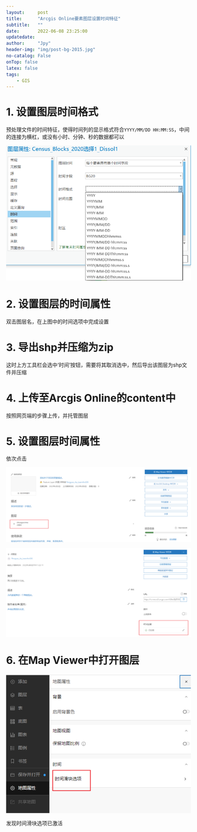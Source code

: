 ```yaml
---
layout:     post
title:      "Arcgis Online要素图层设置时间特征"
subtitle:   ""
date:       2022-06-08 23:25:00
updatedate:
author:     "Jpy"
header-img: "img/post-bg-2015.jpg"
no-catalog: False
onTop: false
latex: false
tags:
    - GIS
---
```


# 1. 设置图层时间格式

预处理文件的时间特征，使得时间列的显示格式符合`YYYY/MM/DD HH:MM:SS`，中间的连接为横杠，或没有小时、分钟、秒的数据都可以

![image-20220608233029204](https://raw.githubusercontent.com/Jia-py/blog_picture/master/img/image-20220608233029204.png)

# 2. 设置图层的时间属性

双击图层名，在上图中的时间选项中完成设置

# 3. 导出shp并压缩为zip

这时上方工具栏会选中‘时间’按钮，需要将其取消选中，然后导出该图层为shp文件并压缩

# 4. 上传至Arcgis Online的content中

按照网页端的步骤上传，并托管图层

# 5. 设置图层时间属性

依次点击

![image-20220608233316689](https://raw.githubusercontent.com/Jia-py/blog_picture/master/img/image-20220608233316689.png)

![image-20220608233333017](https://raw.githubusercontent.com/Jia-py/blog_picture/master/img/image-20220608233333017.png)

# 6. 在Map Viewer中打开图层

![image-20220608233423138](https://raw.githubusercontent.com/Jia-py/blog_picture/master/img/image-20220608233423138.png)

发现时间滑块选项已激活

